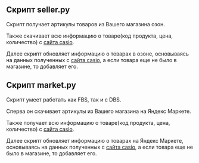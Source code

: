 ## Скрипт seller.py

Скрипт получает артикулы товаров из Вашего магазина озон. 

Также скачивает всю информацию о товаре(код продукта, цена, количество) с [сайта casio](https://timeworld.ru/).

Далее скрипт обновляет информацию о товарах в озоне, основываясь на данных полученных с [сайта casio](https://timeworld.ru/), 
а если товара еще не было в магазине, то добавляет его.


## Скрипт market.py

Скрипт умеет работать как FBS, так и с DBS.

Сперва он скачивает артикулы из Вашего магазина на Яндекс Маркете.

Также получает всю информацию о товаре(код продукта, цена, количество) с [сайта casio](https://timeworld.ru/).

Далее скрипт обновляет информацию о товарах на Яндекс Маркете, основываясь на данных полученных с [сайта casio](https://timeworld.ru/), 
а если товара еще не было в магазине, то добавляет его.